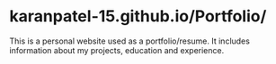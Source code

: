 # karanpatel-15.github.io/Portfolio/

This is a personal website used as a portfolio/resume. It includes information about my projects, education and experience.
